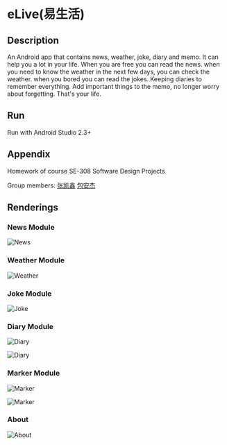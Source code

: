 # eLive(易生活)

## Description

An Android app that contains news, weather, joke, diary and memo. It can help you a lot in your life. When you are free you can read the news. when you need to know the weather in the next few days, you can check the weather. when you bored you can read the jokes. Keeping diaries to remember everything. Add important things to the memo, no longer worry about forgetting. That's your life.

## Run

Run with Android Studio 2.3+

## Appendix

Homework of course SE-308 Software Design Projects

Group members: [张凯鑫](https://github.com/zhangkx5)  [包安杰](https://github.com/baoanj)

## Renderings

### News Module

![News](https://github.com/zhangkx5/eLive/blob/master/document/renderings_1.gif)

### Weather Module

![Weather](https://github.com/zhangkx5/eLive/blob/master/document/renderings_2.gif)

### Joke Module

![Joke](https://github.com/zhangkx5/eLive/blob/master/document/renderings_3.gif)

### Diary Module

![Diary](https://github.com/zhangkx5/eLive/blob/master/document/renderings_4.gif)

![Diary](https://github.com/zhangkx5/eLive/blob/master/document/renderings_5.gif)

### Marker Module

![Marker](https://github.com/zhangkx5/eLive/blob/master/document/renderings_6.gif)

![Marker](https://github.com/zhangkx5/eLive/blob/master/document/renderings_7.gif)

### About

![About](https://github.com/zhangkx5/eLive/blob/master/document/renderings_8.gif)

